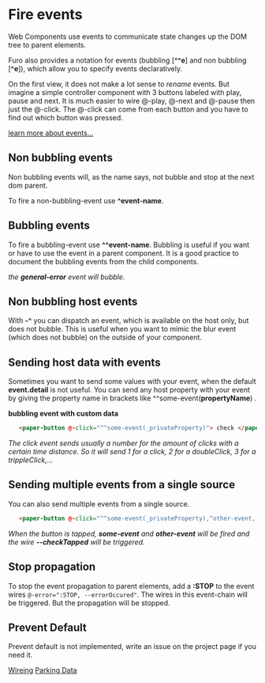 # Fire events

Web Components use events to communicate state changes up the DOM tree to parent elements. 

Furo also provides a notation for events (bubbling [**^^e**] and non bubbling [**^e**]), which allow you to specify events  declaratively.

On the first view, it does not make a lot sense to *rename* events. But imagine a simple controller component with 3 buttons labeled with play, pause and next. It is much easier to wire @-play, @-next and @-pause then just the @-click. The @-click can come from each button and you have to find out which button was pressed.   

[learn more about events...](https://developer.mozilla.org/en-US/docs/Web/Events)

## Non bubbling events 
Non bubbling events will, as the name says, not bubble and stop at the next dom parent.

To fire a non-bubbling-event use **^event-name**.

<furo-demo-snippet flow no-demo description="*non bubbling example">
<template>
<my-button @-click="--searchClicked">Search</my-button>
<!-- when my-searcher fires the response event, the data-received event will be fired -->
<my-searcher url="https://www.googleapis.com/youtube/v3/search"
ƒ-search="--searchClicked"
@-response="^data-received">                   
</my-searcher>
</template>
</furo-demo-snippet>



## Bubbling events
To fire a bubbling-event use **^^event-name**. Bubbling is useful if you want or have to use the event in a parent component. It is a good practice to document the bubbling events from the child components. 


<furo-demo-snippet flow no-demo description="*non bubbling example">
<template>
<my-button @-click="--searchClicked">Search</my-button>
<!-- when my-searcher fires the response event, the general-error event will be fired -->
<my-searcher url="https://www.googleapis.com/youtube/v3/search"
ƒ-search="--searchClicked"
@-error="^^general-error">                   
</my-searcher>
</template>
</furo-demo-snippet>

*the* ***general-error*** *event will bubble.* 

## Non bubbling host events
With **-^** you can dispatch an event, which is available on the host only, but does not bubble. This is useful when you want 
to mimic the blur event (which does not bubble) on the outside of your component.

## Sending host data with events
Sometimes you want to send some values with your event, when the default **event.detail** is not useful. 
You can send any host property with your event by giving the property name in brackets like  ^^some-event(**propertyName**) .

**bubbling event with custom data**
```html 
   <paper-button @-click="^^some-event(_privateProperty)"> check </paper-button> 
```
*The click event sends usually a number for the amount of clicks with a certain time distance. So it will send 1 for a click, 2 for a doubleClick, 3 for a trippleClick,...*


## Sending multiple events from a single source
You can also send multiple events from a single source. 
```html 
   <paper-button @-click="^^some-event(_privateProperty),^other-event,--checkTapped"> check </paper-button> 
```
*When the button is tapped,* ***some-event*** *and* ***other-event*** *will be fired and the wire* ***--checkTapped*** *will be triggered.* 

## Stop propagation
To stop the event propagation to parent elements, add a **:STOP** to the event wires `@-error=":STOP, --errorOccured"`. 
The wires in this event-chain will be triggered. But the propagation will be stopped.

## Prevent Default
Prevent default is not implemented, write an issue on the project page if you need it. 



<furo-horizontal-flex>
<a href="../fbp-wires/">Wireing</a>
<furo-empty-spacer></furo-empty-spacer>
<a href="../fbp-data/">Parking Data</a>
</furo-horizontal-flex>
